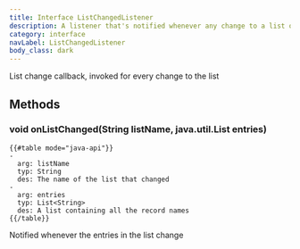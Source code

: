 ```yaml
---
title: Interface ListChangedListener
description: A listener that's notified whenever any change to a list occurs
category: interface
navLabel: ListChangedListener
body_class: dark
---
```


List change callback, invoked for every change to the list

## Methods

### void onListChanged(String listName, java.util.List entries)


```
{{#table mode="java-api"}}
-
  arg: listName
  typ: String
  des: The name of the list that changed
-
  arg: entries
  typ: List<String>
  des: A list containing all the record names
{{/table}}
```

Notified whenever the entries in the list change